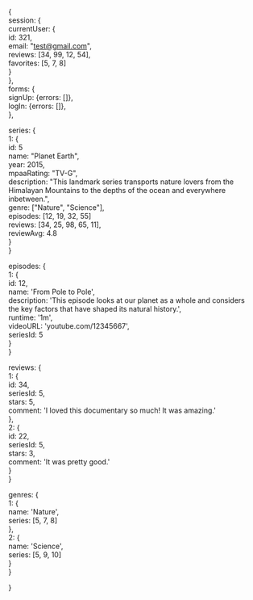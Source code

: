 {  
 session: {  
  currentUser: {  
  id: 321,  
      email: "test@gmail.com",  
      reviews: [34, 99, 12, 54],  
      favorites: [5, 7, 8]  
    }  
  },  
  forms: {  
    signUp: {errors: []},  
    logIn: {errors: []},  
  },  

  series: {  
    1: {  
      id: 5  
      name: "Planet Earth",  
      year: 2015,  
      mpaaRating: "TV-G",  
      description: "This landmark series transports nature lovers from the  
      Himalayan Mountains to the depths of the ocean and everywhere inbetween.",  
      genre: ["Nature", "Science"],  
      episodes: [12, 19, 32, 55]  
      reviews: [34, 25, 98, 65, 11],  
      reviewAvg: 4.8  
    }  
  }  

  episodes: {  
    1: {  
      id: 12,  
      name: 'From Pole to Pole',  
      description: 'This episode looks at our planet as a whole and considers  
      the key factors that have shaped its natural history.',  
      runtime: '1m',  
      videoURL: 'youtube.com/12345667',  
      seriesId: 5  
    }  
  }  

  reviews: {  
    1: {  
      id: 34,  
      seriesId: 5,  
      stars: 5,  
      comment: 'I loved this documentary so much! It was amazing.'  
    },  
    2: {  
      id: 22,  
      seriesId: 5,  
      stars: 3,  
      comment: 'It was pretty good.'  
    }  
  }  

  genres: {  
    1: {  
      name: 'Nature',  
      series: [5, 7, 8]  
    },  
    2: {  
      name: 'Science',  
      series: [5, 9, 10]  
    }  
  }  

}  
